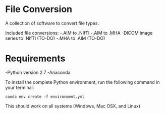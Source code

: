 # File Conversion
A collection of software to convert file types.

Included file conversions:
-.AIM to .NIfTI
-.AIM to .MHA
-DICOM image series to .NIfTI (TO-DO)
-.MHA to .AIM (TO-DO)

# Requirements
-Python version 2.7
-Anaconda 

To install the complete Python environment, run the following command in your terminal:
```
conda env create -f environment.yml
```

This should work on all systems (Windows, Mac OSX, and Linux)